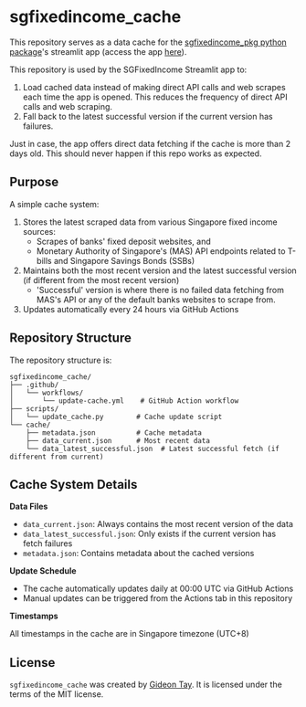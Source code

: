 # sgfixedincome_cache

This repository serves as a data cache for the [sgfixedincome_pkg python package](https://github.com/GidTay/sgfixedincome_pkg)'s streamlit app (access the app [here](https://sgfixedincome.streamlit.app/)).

This repository is used by the SGFixedIncome Streamlit app to:

1. Load cached data instead of making direct API calls and web scrapes each time the app is opened. This reduces the frequency of direct API calls and web scraping.
2. Fall back to the latest successful version if the current version has failures.

Just in case, the app offers direct data fetching if the cache is more than 2 days old. This should never happen if this repo works as expected.

## Purpose

A simple cache system:

1. Stores the latest scraped data from various Singapore fixed income sources:
    - Scrapes of banks' fixed deposit websites, and
    - Monetary Authority of Singapore's (MAS) API endpoints related to T-bills and Singapore Savings Bonds (SSBs)
2. Maintains both the most recent version and the latest successful version (if different from the most recent version)
    - 'Successful' version is where there is no failed data fetching from MAS's API or any of the default banks websites to scrape from.
3. Updates automatically every 24 hours via GitHub Actions

## Repository Structure
The repository structure is:

```
sgfixedincome_cache/
├── .github/
│   └── workflows/
│       └── update-cache.yml    # GitHub Action workflow
├── scripts/
│   └── update_cache.py        # Cache update script
└── cache/
    ├── metadata.json          # Cache metadata
    ├── data_current.json      # Most recent data
    └── data_latest_successful.json  # Latest successful fetch (if different from current)
```

## Cache System Details

**Data Files**
- `data_current.json`: Always contains the most recent version of the data
- `data_latest_successful.json`: Only exists if the current version has fetch failures
- `metadata.json`: Contains metadata about the cached versions

**Update Schedule**
- The cache automatically updates daily at 00:00 UTC via GitHub Actions
- Manual updates can be triggered from the Actions tab in this repository

**Timestamps**

All timestamps in the cache are in Singapore timezone (UTC+8)

## License

`sgfixedincome_cache` was created by [Gideon Tay](https://github.com/GidTay). It is licensed under the terms of the MIT license.